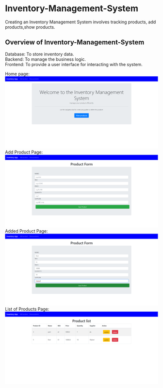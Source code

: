 # Inventory-Management-System

Creating an Inventory Management System involves tracking products, add products,show products.

## Overview of Inventory-Management-System
Database: To store inventory data.<br>
Backend: To manage the business logic.<br>
Frontend: To provide a user interface for interacting with the system.

Home page:
![images](https://github.com/Darshancs777/Inventory-Management-System/blob/main/upload%20images/home.png)
Add Product Page:
![](https://github.com/Darshancs777/Inventory-Management-System/blob/main/upload%20images/add%20products.png)
Added Product Page:
![](https://github.com/Darshancs777/Inventory-Management-System/blob/main/upload%20images/added%20product.png)
List of Products Page:
![](https://github.com/Darshancs777/Inventory-Management-System/blob/main/upload%20images/list%20of%20products.png)
